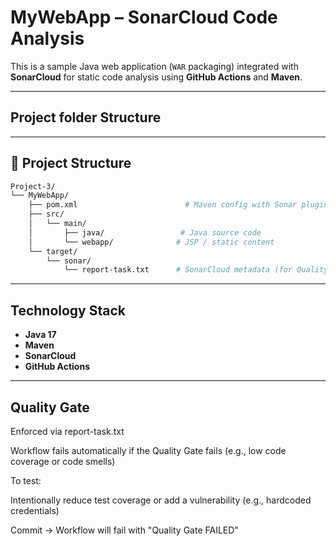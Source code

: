 # MyWebApp – SonarCloud Code Analysis

This is a sample Java web application (`WAR` packaging) integrated with **SonarCloud** for static code analysis using **GitHub Actions** and **Maven**.

---

## Project folder Structure
---
## 📁 Project Structure

```bash
Project-3/
└── MyWebApp/
    ├── pom.xml                        # Maven config with Sonar plugin
    ├── src/
    │   └── main/
    │       ├── java/                 # Java source code
    │       └── webapp/              # JSP / static content
    └── target/
        └── sonar/
            └── report-task.txt      # SonarCloud metadata (for Quality Gate check)
```

---

## Technology Stack

- **Java 17**
- **Maven**
- **SonarCloud**
- **GitHub Actions**

---
## Quality Gate
Enforced via report-task.txt

Workflow fails automatically if the Quality Gate fails (e.g., low code coverage or code smells)

To test:

Intentionally reduce test coverage or add a vulnerability (e.g., hardcoded credentials)

Commit → Workflow will fail with "Quality Gate FAILED"
